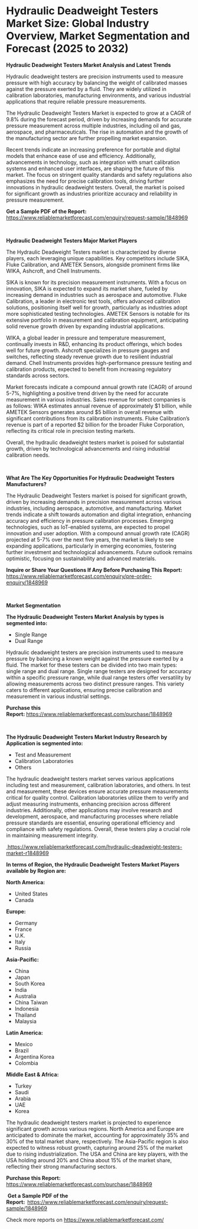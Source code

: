 <p><h1>Hydraulic Deadweight Testers Market Size: Global Industry Overview, Market Segmentation and Forecast (2025 to 2032)</h1></p><p><strong>Hydraulic Deadweight Testers Market Analysis and Latest Trends</strong></p>
<p><p>Hydraulic deadweight testers are precision instruments used to measure pressure with high accuracy by balancing the weight of calibrated masses against the pressure exerted by a fluid. They are widely utilized in calibration laboratories, manufacturing environments, and various industrial applications that require reliable pressure measurements. </p><p>The Hydraulic Deadweight Testers Market is expected to grow at a CAGR of 9.8% during the forecast period, driven by increasing demands for accurate pressure measurement across multiple industries, including oil and gas, aerospace, and pharmaceuticals. The rise in automation and the growth of the manufacturing sector are further propelling market expansion. </p><p>Recent trends indicate an increasing preference for portable and digital models that enhance ease of use and efficiency. Additionally, advancements in technology, such as integration with smart calibration systems and enhanced user interfaces, are shaping the future of this market. The focus on stringent quality standards and safety regulations also emphasizes the need for precise calibration tools, driving further innovations in hydraulic deadweight testers. Overall, the market is poised for significant growth as industries prioritize accuracy and reliability in pressure measurement.</p></p>
<p><strong>Get a Sample PDF of the Report:&nbsp;</strong> <a href="https://www.reliablemarketforecast.com/enquiry/request-sample/1848969?utm_campaign=2803&utm_medium=2&utm_source=Github&utm_content=ia&utm_term=11042025&utm_id=hydraulic-deadweight-testers">https://www.reliablemarketforecast.com/enquiry/request-sample/1848969</a></p>
<p>&nbsp;</p>
<p><strong>Hydraulic Deadweight Testers Major Market Players</strong></p>
<p><p>The Hydraulic Deadweight Testers market is characterized by diverse players, each leveraging unique capabilities. Key competitors include SIKA, Fluke Calibration, and AMETEK Sensors, alongside prominent firms like WIKA, Ashcroft, and Chell Instruments. </p><p>SIKA is known for its precision measurement instruments. With a focus on innovation, SIKA is expected to expand its market share, fueled by increasing demand in industries such as aerospace and automotive. Fluke Calibration, a leader in electronic test tools, offers advanced calibration solutions, positioning itself well for growth, particularly as industries adopt more sophisticated testing technologies. AMETEK Sensors is notable for its extensive portfolio in measurement and calibration equipment, anticipating solid revenue growth driven by expanding industrial applications.</p><p>WIKA, a global leader in pressure and temperature measurement, continually invests in R&D, enhancing its product offerings, which bodes well for future growth. Ashcroft specializes in pressure gauges and switches, reflecting steady revenue growth due to resilient industrial demand. Chell Instruments provides high-performance pressure testing and calibration products, expected to benefit from increasing regulatory standards across sectors.</p><p>Market forecasts indicate a compound annual growth rate (CAGR) of around 5-7%, highlighting a positive trend driven by the need for accurate measurement in various industries. Sales revenue for select companies is as follows: WIKA estimates annual revenue of approximately $1 billion, while AMETEK Sensors generates around $5 billion in overall revenue with significant contributions from its calibration instruments. Fluke Calibration’s revenue is part of a reported $2 billion for the broader Fluke Corporation, reflecting its critical role in precision testing markets.</p><p>Overall, the hydraulic deadweight testers market is poised for substantial growth, driven by technological advancements and rising industrial calibration needs.</p></p>
<p>&nbsp;</p>
<p><strong>What Are The Key Opportunities For Hydraulic Deadweight Testers Manufacturers?</strong></p>
<p><p>The Hydraulic Deadweight Testers market is poised for significant growth, driven by increasing demands in precision measurement across various industries, including aerospace, automotive, and manufacturing. Market trends indicate a shift towards automation and digital integration, enhancing accuracy and efficiency in pressure calibration processes. Emerging technologies, such as IoT-enabled systems, are expected to propel innovation and user adoption. With a compound annual growth rate (CAGR) projected at 5-7% over the next five years, the market is likely to see expanding applications, particularly in emerging economies, fostering further investment and technological advancements. Future outlook remains optimistic, focusing on sustainability and advanced materials.</p></p>
<p><strong>Inquire or Share Your Questions If Any Before Purchasing This Report:</strong> <a href="https://www.reliablemarketforecast.com/enquiry/pre-order-enquiry/1848969?utm_campaign=2803&utm_medium=2&utm_source=Github&utm_content=ia&utm_term=11042025&utm_id=hydraulic-deadweight-testers">https://www.reliablemarketforecast.com/enquiry/pre-order-enquiry/1848969</a></p>
<p>&nbsp;</p>
<p><strong>Market Segmentation</strong></p>
<p><strong>The Hydraulic Deadweight Testers Market Analysis by types is segmented into:</strong></p>
<p><ul><li>Single Range</li><li>Dual Range</li></ul></p>
<p><p>Hydraulic deadweight testers are precision instruments used to measure pressure by balancing a known weight against the pressure exerted by a fluid. The market for these testers can be divided into two main types: single range and dual range. Single range testers are designed for accuracy within a specific pressure range, while dual range testers offer versatility by allowing measurements across two distinct pressure ranges. This variety caters to different applications, ensuring precise calibration and measurement in various industrial settings.</p></p>
<p><strong>Purchase this Report:&nbsp;</strong><a href="https://www.reliablemarketforecast.com/purchase/1848969?utm_campaign=2803&utm_medium=2&utm_source=Github&utm_content=ia&utm_term=11042025&utm_id=hydraulic-deadweight-testers">https://www.reliablemarketforecast.com/purchase/1848969</a></p>
<p>&nbsp;</p>
<p><strong>The Hydraulic Deadweight Testers Market Industry Research by Application is segmented into:</strong></p>
<p><ul><li>Test and Measurement</li><li>Calibration Laboratories</li><li>Others</li></ul></p>
<p><p>The hydraulic deadweight testers market serves various applications including test and measurement, calibration laboratories, and others. In test and measurement, these devices ensure accurate pressure measurements critical for quality control. Calibration laboratories utilize them to verify and adjust measuring instruments, enhancing precision across different industries. Additionally, other applications may involve research and development, aerospace, and manufacturing processes where reliable pressure standards are essential, ensuring operational efficiency and compliance with safety regulations. Overall, these testers play a crucial role in maintaining measurement integrity.</p></p>
<p><a href="https://www.reliablemarketforecast.com/hydraulic-deadweight-testers-market-r1848969?utm_campaign=2803&utm_medium=2&utm_source=Github&utm_content=ia&utm_term=11042025&utm_id=hydraulic-deadweight-testers">&nbsp;https://www.reliablemarketforecast.com/hydraulic-deadweight-testers-market-r1848969</a></p>
<p><strong>In terms of Region, the Hydraulic Deadweight Testers Market Players available by Region are:</strong></p>
<p>
    <p> <strong> North America: </strong>
        <ul>
            <li>United States</li>
            <li>Canada</li>
        </ul>
        </p> 
    <p> <strong> Europe: </strong>
        <ul>
            <li>Germany</li>
            <li>France</li>
            <li>U.K.</li>
            <li>Italy</li>
            <li>Russia</li>
        </ul>
        </p> 
    <p> <strong> Asia-Pacific: </strong>
        <ul>
            <li>China</li>
            <li>Japan</li>
            <li>South Korea</li>
            <li>India</li>
            <li>Australia</li>
            <li>China Taiwan</li>
            <li>Indonesia</li>
            <li>Thailand</li>
            <li>Malaysia</li>
        </ul>
        </p> 
    <p> <strong> Latin America: </strong>
        <ul>
            <li>Mexico</li>
            <li>Brazil</li>
            <li>Argentina Korea</li>
            <li>Colombia</li>
        </ul>
        </p> 
    <p> <strong> Middle East & Africa: </strong>
        <ul>
            <li>Turkey</li>
            <li>Saudi</li>
            <li>Arabia</li>
            <li>UAE</li>
            <li>Korea</li>
        </ul>
    </p>
    </p>
<p><p>The hydraulic deadweight testers market is projected to experience significant growth across various regions. North America and Europe are anticipated to dominate the market, accounting for approximately 35% and 30% of the total market share, respectively. The Asia-Pacific region is also expected to witness robust growth, capturing around 25% of the market due to rising industrialization. The USA and China are key players, with the USA holding around 20% and China about 15% of the market share, reflecting their strong manufacturing sectors.</p></p>
<p><strong>Purchase this Report: </strong><a href="https://www.reliablemarketforecast.com/purchase/1848969?utm_campaign=2803&utm_medium=2&utm_source=Github&utm_content=ia&utm_term=11042025&utm_id=hydraulic-deadweight-testers">https://www.reliablemarketforecast.com/purchase/1848969</a></p>
<p>&nbsp;<strong>Get a Sample PDF of the Report:&nbsp;&nbsp;</strong><a href="https://www.reliablemarketforecast.com/enquiry/request-sample/1848969?utm_campaign=2803&utm_medium=2&utm_source=Github&utm_content=ia&utm_term=11042025&utm_id=hydraulic-deadweight-testers">https://www.reliablemarketforecast.com/enquiry/request-sample/1848969</a></p>
<p><strong></strong></p>
<p>Check more reports on <a href="https://www.reliablemarketforecast.com/?utm_campaign=2803&utm_medium=2&utm_source=Github&utm_content=ia&utm_term=11042025&utm_id=hydraulic-deadweight-testers">https://www.reliablemarketforecast.com/</a></p>
